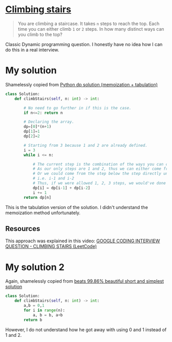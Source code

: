 # [Climbing stairs](https://leetcode.com/problems/climbing-stairs/)

> You are climbing a staircase. It takes `n` steps to reach the top.
> Each time you can either climb `1` or `2` steps. In how many distinct ways can you climb to the top?

Classic Dynamic programming question. I honestly have no idea how I can do this in a real interview.

# My solution
Shamelessly copied from [Python dp solution (memoization + tabulation)](https://leetcode.com/problems/climbing-stairs/discuss/1466644/Python-dp-solution-(memoization-%2B-tabulation))
```python
class Solution:
    def climbStairs(self, n: int) -> int:

        # No need to go further in if this is the case.
        if n<=2: return n

        # Declaring the array.
        dp=[0]*(n+1)
        dp[1]=1
        dp[2]=2

        # Starting from 3 because 1 and 2 are already defined.
        i = 3
        while i <= n:

            # The current step is the combination of the ways you can come from the previous steps.
            # As our only steps are 1 and 2, thus we can either come from a step directly under this one.
            # Or we could come from the step below the step directly under the current one.
            # i.e. i-1 and i-2
            # Thus, if we were allowed 1, 2, 3 steps, we would've done dp[i] = dp[i-1] + dp[i-2] + dp[i-3], and i would've started from 4.
            dp[i] = dp[i-1] + dp[i-2]
            i += 1
        return dp[n]
```

This is the tabulation version of the solution. I didn't understand the memoization method unfortunately.
## Resources
This approach was explained in this video: [GOOGLE CODING INTERVIEW QUESTION - CLIMBING STAIRS (LeetCode)](https://www.youtube.com/watch?v=uHAToNgAPaM)


# My solution 2
Again, shamelessly copied from [beats 99.86% beautiful short and simplest solution](https://leetcode.com/problems/climbing-stairs/discuss/1482459/beats-99.86-beautiful-short-and-simplest-solution)
```python
class Solution:
    def climbStairs(self, n: int) -> int:
        a,b = 0,1
        for i in range(n):
            a, b = b, a+b
        return b
```
However, I do not understand how he got away with using 0 and 1 instead of 1 and 2.

